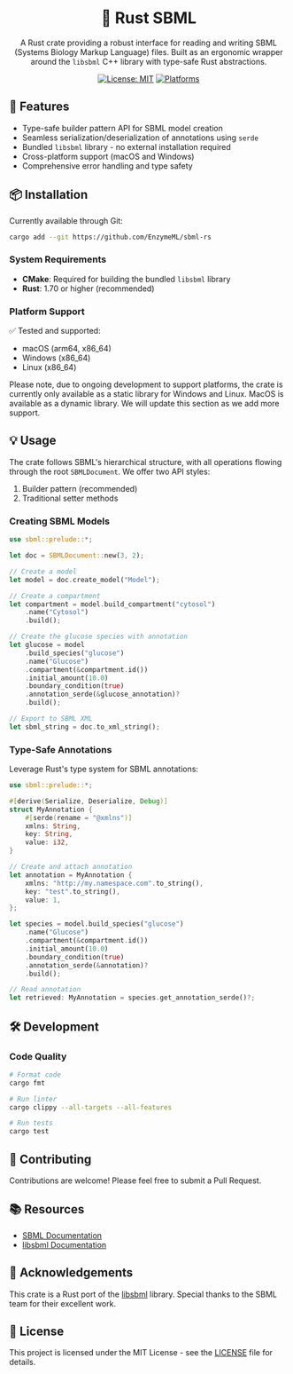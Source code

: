 <div align="center">

# 🧬 Rust SBML

A Rust crate providing a robust interface for reading and writing SBML (Systems Biology Markup Language) files.
Built as an ergonomic wrapper around the `libsbml` C++ library with type-safe Rust abstractions.

[![License: MIT](https://img.shields.io/badge/License-MIT-yellow.svg)](LICENSE)
[![Platforms](https://img.shields.io/badge/platforms-macOS%20%7C%20Windows%20%7C%20Linux-blue)]()

</div>

## 🚀 Features

- Type-safe builder pattern API for SBML model creation
- Seamless serialization/deserialization of annotations using `serde`
- Bundled `libsbml` library - no external installation required
- Cross-platform support (macOS and Windows)
- Comprehensive error handling and type safety

## 📦 Installation

Currently available through Git:

```bash
cargo add --git https://github.com/EnzymeML/sbml-rs
```

### System Requirements

- **CMake**: Required for building the bundled `libsbml` library
- **Rust**: 1.70 or higher (recommended)

### Platform Support

✅ Tested and supported:

- macOS (arm64, x86_64)
- Windows (x86_64)
- Linux (x86_64)

Please note, due to ongoing development to support platforms, the crate is currently only available as a static library for Windows and Linux. MacOS is available as a dynamic library. We will update this section as we add more support.

## 💡 Usage

The crate follows SBML's hierarchical structure, with all operations flowing through the root `SBMLDocument`. We offer two API styles:

1. Builder pattern (recommended)
2. Traditional setter methods

### Creating SBML Models

```rust
use sbml::prelude::*;

let doc = SBMLDocument::new(3, 2);

// Create a model
let model = doc.create_model("Model");

// Create a compartment
let compartment = model.build_compartment("cytosol")
    .name("Cytosol")
    .build();

// Create the glucose species with annotation
let glucose = model
    .build_species("glucose")
    .name("Glucose")
    .compartment(&compartment.id())
    .initial_amount(10.0)
    .boundary_condition(true)
    .annotation_serde(&glucose_annotation)?
    .build();

// Export to SBML XML
let sbml_string = doc.to_xml_string();
```

### Type-Safe Annotations

Leverage Rust's type system for SBML annotations:

```rust
use sbml::prelude::*;

#[derive(Serialize, Deserialize, Debug)]
struct MyAnnotation {
    #[serde(rename = "@xmlns")]
    xmlns: String,
    key: String,
    value: i32,
}

// Create and attach annotation
let annotation = MyAnnotation {
    xmlns: "http://my.namespace.com".to_string(),
    key: "test".to_string(),
    value: 1,
};

let species = model.build_species("glucose")
    .name("Glucose")
    .compartment(&compartment.id())
    .initial_amount(10.0)
    .boundary_condition(true)
    .annotation_serde(&annotation)?
    .build();

// Read annotation
let retrieved: MyAnnotation = species.get_annotation_serde()?;
```

## 🛠️ Development

### Code Quality

```bash
# Format code
cargo fmt

# Run linter
cargo clippy --all-targets --all-features

# Run tests
cargo test
```

## 🤝 Contributing

Contributions are welcome! Please feel free to submit a Pull Request.

## 📚 Resources

- [SBML Documentation](http://sbml.org/Documents/Specifications)
- [libsbml Documentation](http://sbml.org/Software/libSBML)

## 🙏 Acknowledgements

This crate is a Rust port of the [libsbml](https://github.com/sbmlteam/libsbml) library. Special thanks to the SBML team for their excellent work.

## 📄 License

This project is licensed under the MIT License - see the [LICENSE](LICENSE) file for details.
